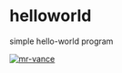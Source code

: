 # helloworld
simple hello-world program

[![mr-vance](https://circleci.com/gh/mr-vance/helloworld.svg?style=svg)](https://app.circleci.com/pipelines/github/mr-vance/helloworld?branch=circleci-project-setup)